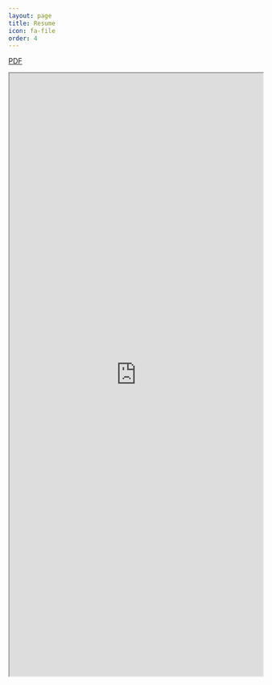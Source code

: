 ```yaml
---
layout: page
title: Resume
icon: fa-file
order: 4
---
```


[PDF](https://docs.google.com/document/d/1nj7Cvz6P4makCK6aLq16zvh2i1LVItqMa1I4nuvp7Hk/export?format=pdf)

<iframe width="100%" height="1200px" src="https://docs.google.com/document/d/e/2PACX-1vTl91_91cwtrRSSFWTtV-AWrMMSvLlCweEij-6t9K5GGPLTDvhteXvDjxHeGotz9Fkcb0nyMFnihB-c/pub?embedded=true"></iframe>
